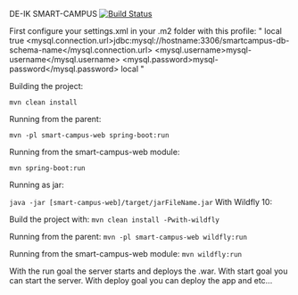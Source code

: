 DE-IK SMART-CAMPUS [![Build Status](https://travis-ci.org/DE-IK-Smart-Campus/DE-IK-Smart-Campus-Web.svg?branch=master)](https://travis-ci.org/DE-IK-Smart-Campus/DE-IK-Smart-Campus-Web)

First configure your settings.xml in your .m2 folder with this profile:
"<profiles>
		<profile>
			<id>local</id>
			<activation>
				<activeByDefault>true</activeByDefault>
			</activation>
			<properties>
				<mysql.connection.url>jdbc:mysql://hostname:3306/smartcampus-db-schema-name</mysql.connection.url>
				<mysql.username>mysql-username</mysql.username>
				<mysql.password>mysql-password</mysql.password>
			</properties>
		</profile>
	</profiles>
	<activeProfiles>
		<activeProfile>local</activeProfile>
	</activeProfiles>"

Building the project:

`mvn clean install`

Running from the parent:

`mvn -pl smart-campus-web spring-boot:run`

Running from the smart-campus-web module:

`mvn spring-boot:run`

Running as jar:

`java -jar [smart-campus-web]/target/jarFileName.jar`
With Wildfly 10:

Build the project with:
`mvn clean install -Pwith-wildfly`

Running from the parent:
`mvn -pl smart-campus-web wildfly:run`

Running from the smart-campus-web module:
`mvn wildfly:run`

With the run goal the server starts and deploys the .war.
With start goal you can start the server.
With deploy goal you can deploy the app and etc...